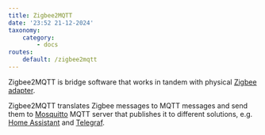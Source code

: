 ```yaml
---
title: Zigbee2MQTT
date: '23:52 21-12-2024'
taxonomy:
    category:
        - docs
routes:
    default: /zigbee2mqtt
---
```


Zigbee2MQTT is bridge software that works in tandem with physical [Zigbee adapter](/zigbee-adapter).

Zigbee2MQTT translates Zigbee messages to MQTT messages and send them to [Mosquitto](/mosquitto) MQTT server that publishes it to different solutions, e.g. [Home Assistant](/homme-assistant) and [Telegraf](/telegraf).